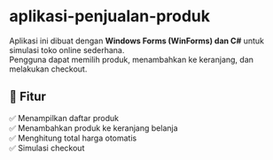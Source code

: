 # aplikasi-penjualan-produk

Aplikasi ini dibuat dengan **Windows Forms (WinForms) dan C#** untuk simulasi toko online sederhana.  
Pengguna dapat memilih produk, menambahkan ke keranjang, dan melakukan checkout.

## 📌 Fitur
✅ Menampilkan daftar produk  
✅ Menambahkan produk ke keranjang belanja  
✅ Menghitung total harga otomatis  
✅ Simulasi checkout  
